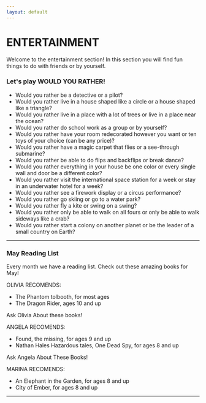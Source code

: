 ```yaml
---
layout: default
---
```


# ENTERTAINMENT

Welcome to the entertainment section!
In this section you will find fun things to do with friends or by yourself.

### Let's play WOULD YOU RATHER!

* Would you rather be a detective or a pilot?
* Would you rather live in a house shaped like a circle or a house shaped like a triangle?
* Would you rather live in a place with a lot of trees or live in a place near the ocean? 
* Would you rather do school work as a group or by yourself? 
* Would you rather have your room redecorated however you want or ten toys of your choice (can be any price)? 
* Would you rather have a magic carpet that flies or a see-through submarine?
* Would you rather be able to do flips and backflips or break dance?
* Would you rather everything in your house be one color or every single wall and door be a different color?
* Would you rather visit the international space station for a week or stay in an underwater hotel for a week?
* Would you rather see a firework display or a circus performance?
* Would you rather go skiing or go to a water park?
* Would you rather fly a kite or swing on a swing?
* Would you rather only be able to walk on all fours or only be able to walk sideways like a crab?
* Would you rather start a colony on another planet or be the leader of a small country on Earth?

* * * 

### May Reading List

Every month we have a reading list. Check out these amazing books for May!

OLIVIA RECOMENDS:

* The Phantom tolbooth, for most ages
* The Dragon Rider, ages 10 and up

Ask Olivia About these books!

ANGELA RECOMENDS:

* Found, the missing, for ages 9 and up
* Nathan Hales Hazardous tales, One Dead Spy, for ages 8 and up

Ask Angela About These Books!

MARINA RECOMENDS:

* An Elephant in the Garden, for ages 8 and up
* City of Ember, for ages 8 and up

* * *


